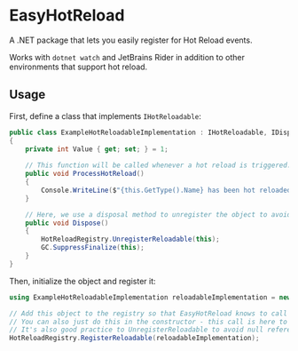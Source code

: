 # EasyHotReload
A .NET package that lets you easily register for Hot Reload events.

Works with `dotnet watch` and JetBrains Rider in addition to other environments that support hot reload.

## Usage

First, define a class that implements `IHotReloadable`:
```csharp
public class ExampleHotReloadableImplementation : IHotReloadable, IDisposable
{
    private int Value { get; set; } = 1;
    
    // This function will be called whenever a hot reload is triggered.
    public void ProcessHotReload()
    {
        Console.WriteLine($"{this.GetType().Name} has been hot reloaded {Value++} times");
    }

    // Here, we use a disposal method to unregister the object to avoid null reference problems.
    public void Dispose()
    {
        HotReloadRegistry.UnregisterReloadable(this);
        GC.SuppressFinalize(this);
    }
}
```

Then, initialize the object and register it:
```csharp
using ExampleHotReloadableImplementation reloadableImplementation = new();

// Add this object to the registry so that EasyHotReload knows to call the function.
// You can also just do this in the constructor - this call is here to demonstrate that it's necessary.
// It's also good practice to UnregisterReloadable to avoid null reference problems. This is done in the implementation via IDisposable.
HotReloadRegistry.RegisterReloadable(reloadableImplementation);
```